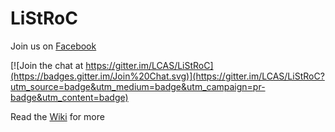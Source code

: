 # LiStRoC

Join us on [Facebook](https://www.facebook.com/groups/LiStRoC/) 

[![Join the chat at https://gitter.im/LCAS/LiStRoC](https://badges.gitter.im/Join%20Chat.svg)](https://gitter.im/LCAS/LiStRoC?utm_source=badge&utm_medium=badge&utm_campaign=pr-badge&utm_content=badge)

Read the [Wiki](https://github.com/LCAS/LiStRoC/wiki) for more

